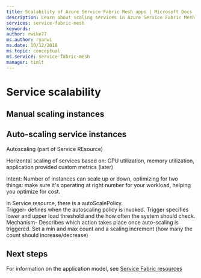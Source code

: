 ```yaml
---
title: Scalability of Azure Service Fabric Mesh apps | Microsoft Docs
description: Learn about scaling services in Azure Service Fabric Mesh.
services: service-fabric-mesh
keywords:  
author: rwike77
ms.author: ryanwi
ms.date: 10/12/2018
ms.topic: conceptual
ms.service: service-fabric-mesh
manager: timlt 
---
```

# Service scalability

## Manual scaling instances

## Auto-scaling service instances
Autoscaling (part of Service REsource)

Horizontal scaling of services based on: CPU utilization, memory utilization, application provided custom metrics (later)  

Intent:  Number of instances can scale up or down, optimizing for two things: make sure it's operating at right number for your workload, helping you optimize for cost.

In Service resource, there is a autoScalePolicy.  
Trigger- defines when the autoscaling policy is invoked. Trigger specifies lower and upper load threshold and the how often the system should check.
Mechanism- Describes which action takes place once auto-scaling is triggered.  Set a min and max count and a scaling increment (how many the count should increase/decrease)
    
## Next steps

For information on the application model, see [Service Fabric resources](service-fabric-mesh-service-fabric-resources.md)
